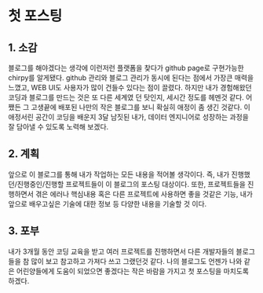 # 첫 포스팅
## 1. 소감
블로그를 해야겠다는 생각에 이런저런 플랫폼을 찾다가 github page로 구현가능한 chirpy를 알게됐다.
github 관리와 블로그 관리가 동시에 된다는 점에서 가장큰 매력을 느꼈고, WEB UI도 사용자가 많이 건들수 있다는 점이 끌렸다.
하지만 내가 경험해왔던 코딩과 블로그를 만드는 것은 또 다른 세계였 던 탓인지, 세시간 정도를 헤멘것 같다.
어쨌든 그 고생끝에 배포된 나만의 작은 블로그를 보니 확실히 애정이 좀 생긴 것같다.
이 애정서린 공간이 코딩을 배운지 3달 남짓된 내가, 데이터 엔지니어로 성장하는 과정을 잘 담아낼 수 있도록 노력해 보겠다.

## 2. 계획
앞으로 이 블로그를 통해 내가 작업하는 모든 내용을 적어볼 생각이다. 즉, 내가 진행했던/진행중인/진행할 프로젝트들이 이 블로그의 포스팅 대상이다.
또한, 프로젝트들을 진행하면서 겪은 에러나 핵심내용 혹은 다른 프로젝트에 사용하면 좋을 것같은 기능, 내가 앞으로 배우고싶은 기술에 대한 정보 등 다양한 내용을 기술할 것 이다.

## 3. 포부
내가 3개월 동안 코딩 교육을 받고 여러 프로젝트를 진행하면서 다른 개발자들의 블로그들을 참 많이 보고 참고하고 가져다 쓰고 그랬던것 같다.
나의 블로그도 언젠가 나와 같은 어린양들에게 도움이 되었으면 좋겠다는 작은 바람을 가지고 첫 포스팅을 마치도록 하겠다.


